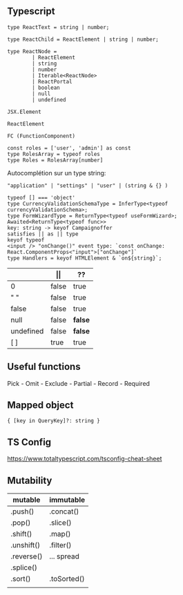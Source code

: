 ## Typescript

```
type ReactText = string | number;

type ReactChild = ReactElement | string | number;

type ReactNode =
        | ReactElement
        | string
        | number
        | Iterable<ReactNode>
        | ReactPortal
        | boolean
        | null
        | undefined

JSX.Element

ReactElement

FC (FunctionComponent)

```

```
const roles = ['user', 'admin'] as const
type RolesArray = typeof roles
type Roles = RolesArray[number]
```

Autocomplétion sur un type string:
```
"application" | "settings" | "user" | (string & {} )
```

```
typeof [] === 'object'
type CurrencyValidationSchemaType = InferType<typeof currencyValidationSchema>;
type FormWizardType = ReturnType<typeof useFormWizard>;
Awaited<ReturnType<typeof func>>
key: string -> keyof Campaignoffer
satisfies || as || type
keyof typeof
<input /> "onChange()" event type: `const onChange: React.ComponentProps<"input">["onChange"]`
type Handlers = keyof HTMLElement & `on${string}`;
```

|           | \|\|  | ??        |
|-----------|-------|-----------|
| 0         | false | true      |
| " "       | false | true      |
| false     | false | true      |
| null      | false | **false** |
| undefined | false | **false** |
| [ ]       | true  | true      |


## Useful functions

Pick - Omit - Exclude - Partial - Record - Required

## Mapped object

```
{ [key in QueryKey]?: string }
```

## TS Config

https://www.totaltypescript.com/tsconfig-cheat-sheet

## Mutability

| mutable    | immutable   |
|------------|-------------|
| .push()    | .concat()   |
| .pop()     | .slice()    |
| .shift()   | .map()      |
| .unshift() | .filter()   |
| .reverse() | ... spread  |
| .splice()  |             |
| .sort()    | .toSorted() |
|            |             |
